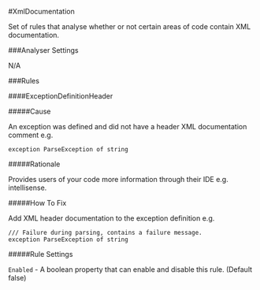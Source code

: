 #XmlDocumentation

Set of rules that analyse whether or not certain areas of code contain XML documentation.

###Analyser Settings

N/A

###Rules

####ExceptionDefinitionHeader

#####Cause

An exception was defined and did not have a header XML documentation comment e.g.

    exception ParseException of string

#####Rationale

Provides users of your code more information through their IDE e.g. intellisense.

#####How To Fix

Add XML header documentation to the exception definition e.g.

    /// Failure during parsing, contains a failure message.
    exception ParseException of string

#####Rule Settings

`Enabled` - A boolean property that can enable and disable this rule. (Default false)
